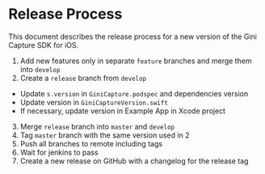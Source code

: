 # Release Process

This document describes the release process for a new version of the Gini Capture SDK for iOS.

1. Add new features only in separate `feature` branches and merge them into `develop`
2. Create a `release` branch from `develop`
  * Update `s.version` in `GiniCapture.podspec` and dependencies version
  * Update version in `GiniCaptureVersion.swift`
  * If necessary, update version in Example App in Xcode project
3. Merge `release` branch into `master` and `develop`
4. Tag `master` branch with the same version used in 2
5. Push all branches to remote including tags
6. Wait for jenkins to pass
7. Create a new release on GitHub with a changelog for the release tag
